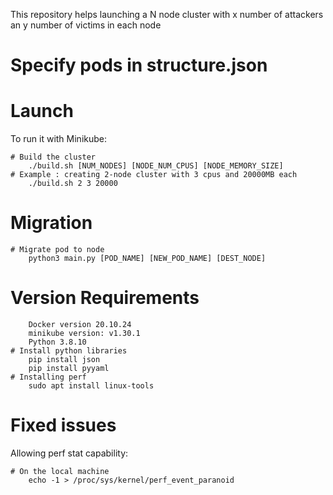 This repository helps launching a N node cluster with x number of attackers an y number of victims in each node
# Specify pods in structure.json


# Launch

To run it with Minikube:
```console
# Build the cluster
    ./build.sh [NUM_NODES] [NODE_NUM_CPUS] [NODE_MEMORY_SIZE]
# Example : creating 2-node cluster with 3 cpus and 20000MB each
    ./build.sh 2 3 20000
```

# Migration 
```console
# Migrate pod to node
    python3 main.py [POD_NAME] [NEW_POD_NAME] [DEST_NODE]
```

# Version Requirements
```console
    Docker version 20.10.24
    minikube version: v1.30.1
    Python 3.8.10
# Install python libraries
    pip install json
    pip install pyyaml
# Installing perf
    sudo apt install linux-tools
```
# Fixed issues
Allowing perf stat capability:
```console
# On the local machine
    echo -1 > /proc/sys/kernel/perf_event_paranoid
```
